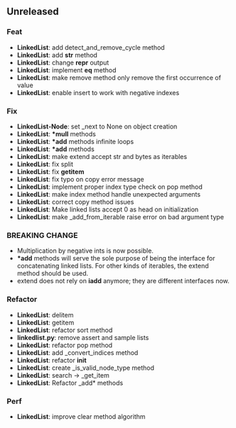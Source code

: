 ## Unreleased

### Feat

- **LinkedList**: add detect_and_remove_cycle method
- **LinkedList**: add __str__ method
- **LinkedList**: change __repr__ output
- **LinkedList**: implement __eq__ method
- **LinkedList**: make remove method only remove the first occurrence of value
- **LinkedList**: enable insert to work with negative indexes

### Fix

- **LinkedList-Node**: set _next to None on object creation
- **LinkedList**: __*mull__ methods
- **LinkedList**: __*add__ methods infinite loops
- **LinkedList**: __*add__ methods
- **LinkedList**: make extend accept str and bytes as iterables
- **LinkedList**: fix split
- **LinkedList**: fix __getitem__
- **LinkedList**: fix typo on copy error message
- **LinkedList**: implement proper index type check on pop method
- **LinkedList**: make index method handle unexpected arguments
- **LinkedList**: correct copy method issues
- **LinkedList**: Make linked lists accept 0 as head on initialization
- **LinkedList**: make _add_from_iterable raise error on bad argument type

### BREAKING CHANGE

- Multiplication by negative ints is now possible.
- __*add__ methods will serve the sole purpose of being the interface for concatenating linked lists. For other kinds of iterables, the extend method should be used.
- extend does not rely on __iadd__ anymore; they are
different interfaces now.

### Refactor

- **LinkedList**: delitem
- **LinkedList**: getitem
- **LinkedList**: refactor sort method
- **linkedlist.py**: remove assert and sample lists
- **LinkedList**: refactor pop method
- **LinkedList**: add _convert_indices method
- **LinkedList**: refactor __init__
- **LinkedList**: create _is_valid_node_type method
- **LinkedList**: search -> _get_item
- **LinkedList**: Refactor _add* methods

### Perf

- **LinkedList**: improve clear method algorithm
